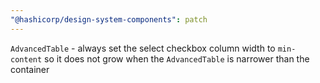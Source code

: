 ```yaml
---
"@hashicorp/design-system-components": patch
---
```


`AdvancedTable` - always set the select checkbox column width to `min-content` so it does not grow when the `AdvancedTable` is narrower than the container
